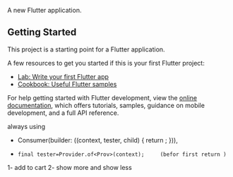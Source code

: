 
A new Flutter application.

## Getting Started

This project is a starting point for a Flutter application.

A few resources to get you started if this is your first Flutter project:

- [Lab: Write your first Flutter app](https://docs.flutter.dev/get-started/codelab)
- [Cookbook: Useful Flutter samples](https://docs.flutter.dev/cookbook)

For help getting started with Flutter development, view the
[online documentation](https://docs.flutter.dev/), which offers tutorials,
samples, guidance on mobile development, and a full API reference.


always using
- Consumer<Prov>(builder: ((context, tester, child) {
                            return ;
                          })),

-     final tester=Provider.of<Prov>(context);     (befor first return )


1- add to cart
2- show more and show less